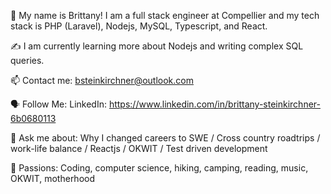 🤝 My name is Brittany! I am a full stack engineer at Compellier and my tech stack is PHP (Laravel), Nodejs, MySQL, Typescript, and React. 

✍️ I am currently learning more about Nodejs and writing complex SQL queries.

📫 Contact me: bsteinkirchner@outlook.com

🗣 Follow Me: LinkedIn: https://www.linkedin.com/in/brittany-steinkirchner-6b0680113

💬 Ask me about: Why I changed careers to SWE / Cross country roadtrips / work-life balance / Reactjs / OKWIT / Test driven development

💓 Passions: Coding, computer science, hiking, camping, reading, music, OKWIT, motherhood
